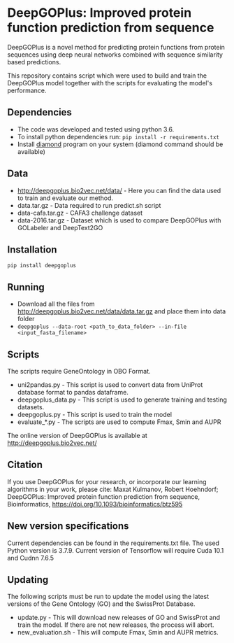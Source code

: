 # DeepGOPlus: Improved protein function prediction from sequence

DeepGOPlus is a novel method for predicting protein functions from
protein sequences using deep neural networks combined with sequence
similarity based predictions.

This repository contains script which were used to build and train the
DeepGOPlus model together with the scripts for evaluating the model's
performance.

## Dependencies
* The code was developed and tested using python 3.6.
* To install python dependencies run:
  `pip install -r requirements.txt`
* Install [diamond](https://github.com/bbuchfink/diamond) program on your system (diamond command should be available)


## Data
* http://deepgoplus.bio2vec.net/data/ - Here you can find the data
used to train and evaluate our method.
 * data.tar.gz - Data required to run predict.sh script
 * data-cafa.tar.gz - CAFA3 challenge dataset
 * data-2016.tar.gz - Dataset which is used to compare DeepGOPlus with
   GOLabeler and DeepText2GO

## Installation
`pip install deepgoplus`

## Running
* Download all the files from http://deepgoplus.bio2vec.net/data/data.tar.gz and place them into data folder
* `deepgoplus --data-root <path_to_data_folder> --in-file <input_fasta_filename>`


## Scripts
The scripts require GeneOntology in OBO Format.
* uni2pandas.py - This script is used to convert data from UniProt
database format to pandas dataframe.
* deepgoplus_data.py - This script is used to generate training and
  testing datasets.
* deepgoplus.py - This script is used to train the model
* evaluate_*.py - The scripts are used to compute Fmax, Smin and AUPR

The online version of DeepGOPlus is available at http://deepgoplus.bio2vec.net/

## Citation

If you use DeepGOPlus for your research, or incorporate our learning algorithms in your work, please cite:
Maxat Kulmanov, Robert Hoehndorf; DeepGOPlus: Improved protein function prediction from sequence, Bioinformatics, https://doi.org/10.1093/bioinformatics/btz595



## New version specifications
Current dependencies can be found in the requirements.txt file.
The used Python version is 3.7.9.
Current version of Tensorflow will require Cuda 10.1 and Cudnn 7.6.5


## Updating

The following scripts must be run to update the model using the latest versions of the Gene Ontology (GO) and the SwissProt Database.

* update.py - This will download new releases of GO and SwissProt and train the model. If there are not new releases, the process will abort.
* new_evaluation.sh - This will compute Fmax, Smin and AUPR metrics. 
